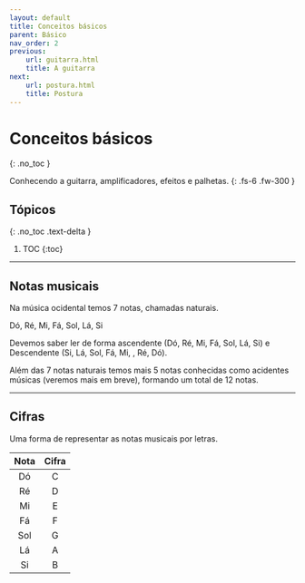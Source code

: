 ```yaml
---
layout: default
title: Conceitos básicos
parent: Básico
nav_order: 2
previous:
    url: guitarra.html
    title: A guitarra
next:
    url: postura.html
    title: Postura
---
```


# Conceitos básicos
{: .no_toc }

Conhecendo a guitarra, amplificadores, efeitos e palhetas.
{: .fs-6 .fw-300 }

## Tópicos
{: .no_toc .text-delta }

1. TOC
{:toc}

---

## Notas musicais

Na música ocidental temos 7 notas, chamadas naturais.

Dó, Ré, Mi, Fá, Sol, Lá, Si

Devemos saber ler de forma ascendente (Dó, Ré, Mi, Fá, Sol, Lá, Si) e Descendente (Si, Lá, Sol, Fá, Mi, , Ré, Dó).

Além das 7 notas naturais temos mais 5 notas conhecidas como acidentes músicas (veremos mais em breve), formando um total de 12 notas.

---

## Cifras

Uma forma de representar as notas musicais por letras.

| Nota | Cifra |
| :--: | :---: |
| Dó   | C     |
| Ré   | D     |
| Mi   | E     |
| Fá   | F     |
| Sol  | G     |
| Lá   | A     |
| Si   | B     |
